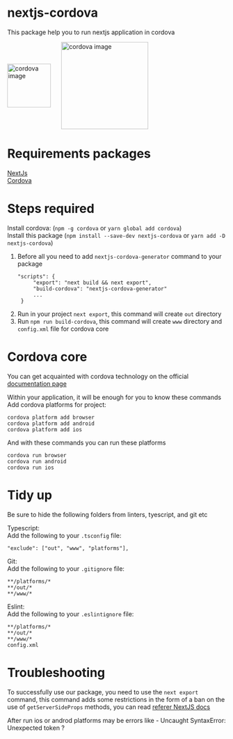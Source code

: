 # nextjs-cordova
This package help you to run nextjs application in cordova

<div style="display: flex; align-items: center">
    <img style="margin-right: 24px;" src="https://cordova.apache.org/static/img/cordova_bot.png" width="100" title="cordova image"> 
    <img src="https://seeklogo.com/images/N/next-js-logo-7929BCD36F-seeklogo.com.png" width="200" title="cordova image">
</div>

# Requirements packages

[NextJs](https://www.npmjs.com/package/next)  
[Cordova](https://www.npmjs.com/package/cordova)

# Steps required
Install cordova: (`npm -g cordova` or `yarn global add cordova`)  
Install this package (`npm install --save-dev nextjs-cordova` or `yarn add -D nextjs-cordova`)  

1. Before all you need to add `nextjs-cordova-generator` command to your package
    ```
    "scripts": {
         "export": "next build && next export",
         "build-cordova": "nextjs-cordova-generator"
         ...
     }
    ```
2. Run in your project `next export`, this command will create `out` directory
3. Run `npm run build-cordova`, this command will create `www` directory and `config.xml` file for cordova core

# Cordova core
You can get acquainted with cordova technology on the official [documentation page](https://cordova.apache.org/docs/en/latest/)

Within your application, it will be enough for you to know these commands
Add cordova platforms for project:

`cordova platform add browser`  
`cordova platform add android`  
`cordova platform add ios`

And with these commands you can run these platforms

`cordova run browser`  
`cordova run android`  
`cordova run ios`

# Tidy up
Be sure to hide the following folders from linters, tyescript, and git etc

Typescript:  
Add the following to your `.tsconfig` file:
```
"exclude": ["out", "www", "platforms"],
```
Git:  
Add the following to your `.gitignore` file:
```
**/platforms/*
**/out/*
**/www/*
```

Eslint:  
Add the following to your `.eslintignore` file:
```
**/platforms/*
**/out/*
**/www/*
config.xml
```

# Troubleshooting

To successfully use our package, you need to use the `next export` command, this command adds some restrictions in the form of a ban on the use of `getServerSideProps` methods, you can read [referer NextJS docs](https://nextjs.org/docs/messages/gssp-export)

After run ios or androd platforms may be errors like - Uncaught SyntaxError: Unexpected token ?
